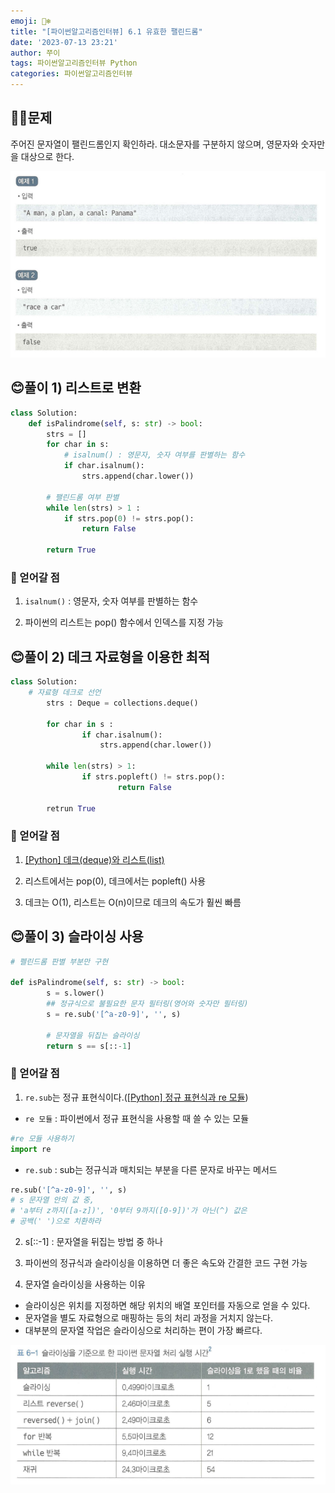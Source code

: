 ```yaml
---
emoji: 🐻‍❄️
title: "[파이썬알고리즘인터뷰] 6.1 유효한 팰린드롬"
date: '2023-07-13 23:21'
author: 쭈이
tags: 파이썬알고리즘인터뷰 Python
categories: 파이썬알고리즘인터뷰
---
```



## 👩‍💻문제

주어진 문자열이 팰린드롬인지 확인하라. 대소문자를 구분하지 않으며, 영문자와 숫자만을 대상으로 한다.

![Untitled](Untitled.png)

## 😊풀이 1) 리스트로 변환

```python
class Solution:
    def isPalindrome(self, s: str) -> bool:
        strs = []
        for char in s:
            # isalnum() : 영문자, 숫자 여부를 판별하는 함수
            if char.isalnum():
                strs.append(char.lower())

        # 팰린드롬 여부 판별
        while len(strs) > 1 :
            if strs.pop(0) != strs.pop():
                return False

        return True
```

### 📌 얻어갈 점

1) `isalnum()` : 영문자, 숫자 여부를 판별하는 함수

2) 파이썬의 리스트는 pop() 함수에서 인덱스를 지정 가능

## 😊풀이 2) 데크 자료형을 이용한 최적

```python
class Solution:
    # 자료형 데크로 선언
		strs : Deque = collections.deque()
		
		for char in s :
				if char.isalnum():
					strs.append(char.lower())

		while len(strs) > 1:
				if strs.popleft() != strs.pop():
						return False
	
		retrun True
```

### 📌 얻어갈 점

1) [[Python] 데크(deque)와 리스트(list)](https://master--heojuhuigitblog.netlify.app/Python-deque-list/)

2) 리스트에서는 pop(0), 데크에서는 popleft() 사용

3) 데크는 O(1), 리스트는 O(n)이므로 데크의 속도가 훨씬 빠름

## 😊풀이 3) 슬라이싱 사용

```python
# 펠린드롬 판별 부분만 구현

def isPalindrome(self, s: str) -> bool:
		s = s.lower()
		## 정규식으로 불필요한 문자 필터링(영어와 숫자만 필터링)
		s = re.sub('[^a-z0-9]', '', s)

		# 문자열을 뒤집는 슬라이싱
		return s == s[::-1]
```

### 📌 얻어갈 점

1) `re.sub`는 정규 표현식이다.([[Python] 정규 표현식과 re 모듈](https://master--heojuhuigitblog.netlify.app/python-remodule/))

- `re 모듈` : 파이썬에서 정규 표현식을 사용할 때 쓸 수 있는 모듈

```python
#re 모듈 사용하기
import re
```

- `re.sub` : sub는 정규식과 매치되는 부분을 다른 문자로 바꾸는 메서드

```python
re.sub('[^a-z0-9]', '', s)
# s 문자열 안의 값 중,
# 'a부터 z까지([a-z])', '0부터 9까지([0-9])'가 아닌(^) 값은
# 공백(' ')으로 치환하라
```

2) s[::-1] : 문자열을 뒤집는 방법 중 하나

3) 파이썬의 정규식과 슬라이싱을 이용하면 더 좋은 속도와 간결한 코드 구현 가능

4) 문자열 슬라이싱을 사용하는 이유

- 슬라이싱은 위치를 지정하면 해당 위치의 배열 포인터를 자동으로 얻을 수 있다.
- 문자열을 별도 자료형으로 매핑하는 등의 처리 과정을 거치지 않는다.
- 대부분의 문자열 작업은 슬라이싱으로 처리하는 편이 가장 빠르다.

![Untitled](Untitled_1.png)
```toc

```